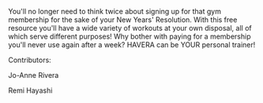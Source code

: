 You'll no longer need to think twice about signing up for that gym membership for the sake of your New Years' Resolution. With this free resource you'll have a wide variety of workouts at your own disposal, all of which serve different purposes! Why bother with paying for a membership you'll never use again after a week? HAVERA can be YOUR personal trainer!

Contributors:

Jo-Anne Rivera

Remi Hayashi
